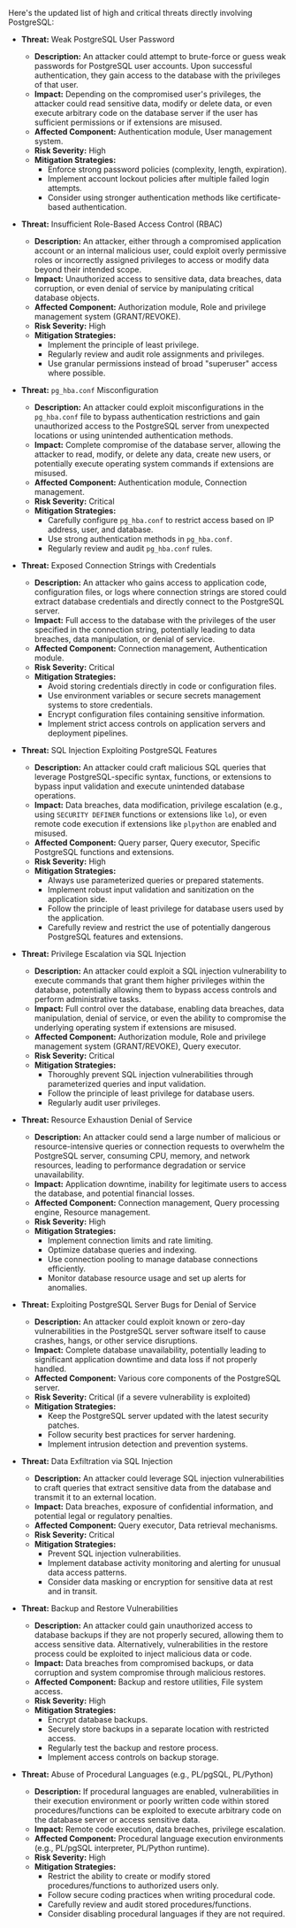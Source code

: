 Here's the updated list of high and critical threats directly involving PostgreSQL:

* **Threat:** Weak PostgreSQL User Password
    * **Description:** An attacker could attempt to brute-force or guess weak passwords for PostgreSQL user accounts. Upon successful authentication, they gain access to the database with the privileges of that user.
    * **Impact:** Depending on the compromised user's privileges, the attacker could read sensitive data, modify or delete data, or even execute arbitrary code on the database server if the user has sufficient permissions or if extensions are misused.
    * **Affected Component:** Authentication module, User management system.
    * **Risk Severity:** High
    * **Mitigation Strategies:**
        * Enforce strong password policies (complexity, length, expiration).
        * Implement account lockout policies after multiple failed login attempts.
        * Consider using stronger authentication methods like certificate-based authentication.

* **Threat:** Insufficient Role-Based Access Control (RBAC)
    * **Description:** An attacker, either through a compromised application account or an internal malicious user, could exploit overly permissive roles or incorrectly assigned privileges to access or modify data beyond their intended scope.
    * **Impact:** Unauthorized access to sensitive data, data breaches, data corruption, or even denial of service by manipulating critical database objects.
    * **Affected Component:** Authorization module, Role and privilege management system (GRANT/REVOKE).
    * **Risk Severity:** High
    * **Mitigation Strategies:**
        * Implement the principle of least privilege.
        * Regularly review and audit role assignments and privileges.
        * Use granular permissions instead of broad "superuser" access where possible.

* **Threat:** `pg_hba.conf` Misconfiguration
    * **Description:** An attacker could exploit misconfigurations in the `pg_hba.conf` file to bypass authentication restrictions and gain unauthorized access to the PostgreSQL server from unexpected locations or using unintended authentication methods.
    * **Impact:** Complete compromise of the database server, allowing the attacker to read, modify, or delete any data, create new users, or potentially execute operating system commands if extensions are misused.
    * **Affected Component:** Authentication module, Connection management.
    * **Risk Severity:** Critical
    * **Mitigation Strategies:**
        * Carefully configure `pg_hba.conf` to restrict access based on IP address, user, and database.
        * Use strong authentication methods in `pg_hba.conf`.
        * Regularly review and audit `pg_hba.conf` rules.

* **Threat:** Exposed Connection Strings with Credentials
    * **Description:** An attacker who gains access to application code, configuration files, or logs where connection strings are stored could extract database credentials and directly connect to the PostgreSQL server.
    * **Impact:** Full access to the database with the privileges of the user specified in the connection string, potentially leading to data breaches, data manipulation, or denial of service.
    * **Affected Component:** Connection management, Authentication module.
    * **Risk Severity:** Critical
    * **Mitigation Strategies:**
        * Avoid storing credentials directly in code or configuration files.
        * Use environment variables or secure secrets management systems to store credentials.
        * Encrypt configuration files containing sensitive information.
        * Implement strict access controls on application servers and deployment pipelines.

* **Threat:** SQL Injection Exploiting PostgreSQL Features
    * **Description:** An attacker could craft malicious SQL queries that leverage PostgreSQL-specific syntax, functions, or extensions to bypass input validation and execute unintended database operations.
    * **Impact:** Data breaches, data modification, privilege escalation (e.g., using `SECURITY DEFINER` functions or extensions like `lo`), or even remote code execution if extensions like `plpython` are enabled and misused.
    * **Affected Component:** Query parser, Query executor, Specific PostgreSQL functions and extensions.
    * **Risk Severity:** High
    * **Mitigation Strategies:**
        * Always use parameterized queries or prepared statements.
        * Implement robust input validation and sanitization on the application side.
        * Follow the principle of least privilege for database users used by the application.
        * Carefully review and restrict the use of potentially dangerous PostgreSQL features and extensions.

* **Threat:** Privilege Escalation via SQL Injection
    * **Description:** An attacker could exploit a SQL injection vulnerability to execute commands that grant them higher privileges within the database, potentially allowing them to bypass access controls and perform administrative tasks.
    * **Impact:** Full control over the database, enabling data breaches, data manipulation, denial of service, or even the ability to compromise the underlying operating system if extensions are misused.
    * **Affected Component:** Authorization module, Role and privilege management system (GRANT/REVOKE), Query executor.
    * **Risk Severity:** Critical
    * **Mitigation Strategies:**
        * Thoroughly prevent SQL injection vulnerabilities through parameterized queries and input validation.
        * Follow the principle of least privilege for database users.
        * Regularly audit user privileges.

* **Threat:** Resource Exhaustion Denial of Service
    * **Description:** An attacker could send a large number of malicious or resource-intensive queries or connection requests to overwhelm the PostgreSQL server, consuming CPU, memory, and network resources, leading to performance degradation or service unavailability.
    * **Impact:** Application downtime, inability for legitimate users to access the database, and potential financial losses.
    * **Affected Component:** Connection management, Query processing engine, Resource management.
    * **Risk Severity:** High
    * **Mitigation Strategies:**
        * Implement connection limits and rate limiting.
        * Optimize database queries and indexing.
        * Use connection pooling to manage database connections efficiently.
        * Monitor database resource usage and set up alerts for anomalies.

* **Threat:** Exploiting PostgreSQL Server Bugs for Denial of Service
    * **Description:** An attacker could exploit known or zero-day vulnerabilities in the PostgreSQL server software itself to cause crashes, hangs, or other service disruptions.
    * **Impact:** Complete database unavailability, potentially leading to significant application downtime and data loss if not properly handled.
    * **Affected Component:** Various core components of the PostgreSQL server.
    * **Risk Severity:** Critical (if a severe vulnerability is exploited)
    * **Mitigation Strategies:**
        * Keep the PostgreSQL server updated with the latest security patches.
        * Follow security best practices for server hardening.
        * Implement intrusion detection and prevention systems.

* **Threat:** Data Exfiltration via SQL Injection
    * **Description:** An attacker could leverage SQL injection vulnerabilities to craft queries that extract sensitive data from the database and transmit it to an external location.
    * **Impact:** Data breaches, exposure of confidential information, and potential legal or regulatory penalties.
    * **Affected Component:** Query executor, Data retrieval mechanisms.
    * **Risk Severity:** Critical
    * **Mitigation Strategies:**
        * Prevent SQL injection vulnerabilities.
        * Implement database activity monitoring and alerting for unusual data access patterns.
        * Consider data masking or encryption for sensitive data at rest and in transit.

* **Threat:** Backup and Restore Vulnerabilities
    * **Description:** An attacker could gain unauthorized access to database backups if they are not properly secured, allowing them to access sensitive data. Alternatively, vulnerabilities in the restore process could be exploited to inject malicious data or code.
    * **Impact:** Data breaches from compromised backups, or data corruption and system compromise through malicious restores.
    * **Affected Component:** Backup and restore utilities, File system access.
    * **Risk Severity:** High
    * **Mitigation Strategies:**
        * Encrypt database backups.
        * Securely store backups in a separate location with restricted access.
        * Regularly test the backup and restore process.
        * Implement access controls on backup storage.

* **Threat:** Abuse of Procedural Languages (e.g., PL/pgSQL, PL/Python)
    * **Description:** If procedural languages are enabled, vulnerabilities in their execution environment or poorly written code within stored procedures/functions can be exploited to execute arbitrary code on the database server or access sensitive data.
    * **Impact:** Remote code execution, data breaches, privilege escalation.
    * **Affected Component:** Procedural language execution environments (e.g., PL/pgSQL interpreter, PL/Python runtime).
    * **Risk Severity:** High
    * **Mitigation Strategies:**
        * Restrict the ability to create or modify stored procedures/functions to authorized users only.
        * Follow secure coding practices when writing procedural code.
        * Carefully review and audit stored procedures/functions.
        * Consider disabling procedural languages if they are not required.